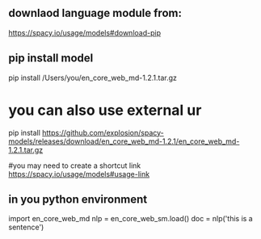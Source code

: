 ## downlaod language module from:
https://spacy.io/usage/models#download-pip

## pip install model 
pip install /Users/you/en_core_web_md-1.2.1.tar.gz

# you can also use external ur
pip install https://github.com/explosion/spacy-models/releases/download/en_core_web_md-1.2.1/en_core_web_md-1.2.1.tar.gz

#you may need to create a shortcut link
https://spacy.io/usage/models#usage-link


## in you python environment 
import en_core_web_md
nlp = en_core_web_sm.load()
doc = nlp('this is a sentence')
